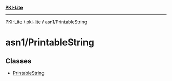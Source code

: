 [**PKI-Lite**](../../../README.md)

---

[PKI-Lite](../../../README.md) / [pki-lite](../../README.md) / asn1/PrintableString

# asn1/PrintableString

## Classes

- [PrintableString](classes/PrintableString.md)
